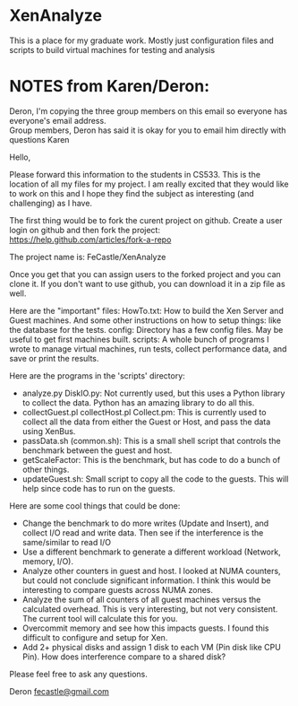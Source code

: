 XenAnalyze
==========

This is a place for my graduate work.  Mostly just configuration files and scripts to build virtual machines for testing and analysis


NOTES from Karen/Deron:
==========

Deron, I'm copying the three group members on this email so everyone has everyone's email address.  
Group members, Deron has said it is okay for you to email him directly with questions 
Karen



Hello,

Please forward this information to the students in CS533.    This is the location of all my files for my project.   I am really excited that they would like to work on this and I hope they find the subject as interesting (and challenging) as I have.



The first thing would be to fork the curent project on github.   Create a user login on github and then fork the project:
https://help.github.com/articles/fork-a-repo

The project name is:
    FeCastle/XenAnalyze

Once you get that you can assign users to the forked project and you can clone it.    If you don't want to use github, you can download it in a zip file as well.

Here are the "important" files:
    HowTo.txt:   How to build the Xen Server and Guest machines.  And some other instructions on how to setup things:  like the database for the tests.
    config:   Directory has a few config files.   May be useful to get first machines built.
    scripts:  A whole bunch of programs I wrote to manage virtual machines, run tests, collect performance data, and save or print the results.

Here are the programs in the 'scripts' directory:
- analyze.py DiskIO.py:  Not currently used, but this uses a Python library to collect the data.    Python has an amazing library to do all this.  
- collectGuest.pl collectHost.pl Collect.pm:  This is currently used to collect all the data from either the Guest or Host, and pass the data using XenBus.
- passData.sh (common.sh):  This is a small shell script that controls the benchmark between the guest and host.  
- getScaleFactor:  This is the benchmark, but has code to do a bunch of other things.
- updateGuest.sh:  Small script to copy all the code to the guests.  This will help since code has to run on the guests.

Here are some cool things that could be done:
- Change the benchmark to do more writes (Update and Insert), and collect I/O read and write data.  Then see if the interference is the same/similar to read I/O
- Use a different benchmark  to generate a different workload (Network, memory, I/O).
- Analyze other counters in guest and host.  I looked at NUMA counters, but could not conclude significant information.  I think this would be interesting to compare guests across NUMA zones.
- Analyze the sum of all counters of all guest machines versus the calculated overhead.  This is very interesting, but not very consistent.   The current tool will calculate this for you.
- Overcommit memory and see how this impacts guests.  I found this difficult to configure and setup for Xen.  
- Add 2+ physical disks and assign 1 disk to each VM (Pin disk like CPU Pin).  How does interference compare to a shared disk?
 
Please feel free to ask any questions.  

Deron
fecastle@gmail.com

